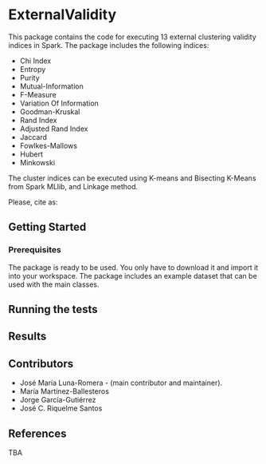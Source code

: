 # ExternalValidity
This package contains the code for executing 13 external clustering validity indices in Spark. The package includes the following índices:
* Chi Index
* Entropy
* Purity
* Mutual-Information
* F-Measure
* Variation Of Information
* Goodman-Kruskal
* Rand Index
* Adjusted Rand Index
* Jaccard
* Fowlkes-Mallows
* Hubert
* Minkowski

The cluster indices can be executed using K-means and Bisecting K-Means from Spark MLlib, and Linkage method.

Please, cite as: 

## Getting Started

### Prerequisites

The package is ready to be used. You only have to download it and import it into your workspace. The package includes an example dataset that can be used with the main classes.

## Running the tests


## Results
## Contributors

* José María Luna-Romera - (main contributor and maintainer).
* María Martínez-Ballesteros
* Jorge García-Gutiérrez
* José C. Riquelme Santos

## References

TBA

